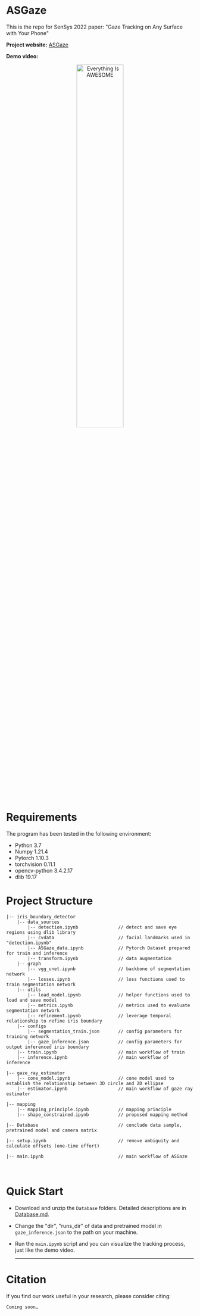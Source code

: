 # ASGaze
 This is the repo for SenSys 2022 paper: "Gaze Tracking on Any Surface with Your Phone" 

**Project website:** <a href="https://asgaze.github.io/"> ASGaze</a>

**Demo video:**

<div align="center">       <a href="https://youtu.be/_4NIigLkK0k">      <img        src="https://i9.ytimg.com/vi_webp/_4NIigLkK0k/mq1.webp?sqp=COjahJsG-oaymwEmCMACELQB8quKqQMa8AEB-AH-BYAC0AWKAgwIABABGHIgSSg-MA8=&rs=AOn4CLDR7V-P7jfUIfWzALOmzvx3zaJLLQ"        alt="Everything Is AWESOME"        style="width:50%;">       </a>     </div>

<br>

# Requirements

The program has been tested in the following environment: 

* Python 3.7
* Numpy 1.21.4
* Pytorch 1.10.3
* torchvision 0.11.1
* opencv-python 3.4.2.17
* dlib  19.17
  <br>


# Project Structure

```
|-- iris_boundary_detector                   
    |-- data_sources					  
    	|-- detection.ipynb               // detect and save eye regions using dlib library	
        |-- cvdata						  // facial landmarks used in "detection.ipynb"
        |-- ASGaze_data.ipynb             // Pytorch Dataset prepared for train and inference
        |-- transform.ipynb	              // data augmentation
    |-- graph		
        |-- vgg_unet.ipynb                // backbone of segmentation network
    	|-- losses.ipynb                  // loss functions used to train segmentation network
    |-- utils
    	|-- load_model.ipynb	          // helper functions used to load and save model
        |-- metrics.ipynb		          // metrics used to evaluate segmentation network
        |-- refinement.ipynb              // leverage temporal relationship to refine iris boundary
    |-- configs
    	|-- segmentation_train.json	      // config parameters for training network
    	|-- gaze_inference.json           // config parameters for output inferenced iris boundary
    |-- train.ipynb	                      // main workflow of train
    |-- inference.ipynb	                  // main workflow of inference

|-- gaze_ray_estimator    
    |-- cone_model.ipynb                  // cone model used to establish the relationship between 3D circle and 2D ellipse
    |-- estimator.ipynb                   // main workflow of gaze ray estimator
  
|-- mapping    
    |-- mapping_principle.ipynb           // mapping principle
    |-- shape_constrained.ipynb           // proposed mapping method

|-- Database                              // conclude data sample, pretrained model and camera matrix

|-- setup.ipynb                           // remove ambiguity and calculate offsets (one-time effort)

|-- main.ipynb                            // main workflow of ASGaze
```

<br>

# Quick Start

* Download and unzip the `Database` folders. Detailed descriptions are in [Database.md](https://github.com/Jiani-CAO/ASGaze/blob/main/Database/Database.md).

* Change the "dir", "runs_dir" of data and pretrained model in `gaze_inference.json` to the path on your machine.

* Run the `main.ipynb` script and you can visualize the tracking process, just like the demo video.

  ---

# Citation

If you find our work useful in your research, please consider citing:

```
Coming soon…
```
